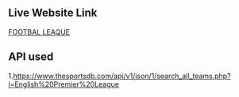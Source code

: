 ## Live Website Link
[FOOTBAL LEAQUE](https://gracious-haibt-452181.netlify.app/)

## API used 
1.https://www.thesportsdb.com/api/v1/json/1/search_all_teams.php?l=English%20Premier%20League



